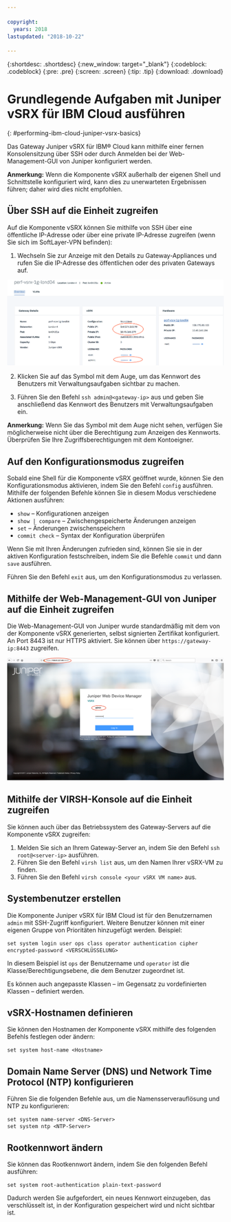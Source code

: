 ```yaml
---

copyright:
  years: 2018
lastupdated: "2018-10-22"

---
```


{:shortdesc: .shortdesc}
{:new_window: target="_blank"}
{:codeblock: .codeblock}
{:pre: .pre}
{:screen: .screen}
{:tip: .tip}
{:download: .download}

# Grundlegende Aufgaben mit Juniper vSRX für IBM Cloud ausführen
{: #performing-ibm-cloud-juniper-vsrx-basics}

Das Gateway Juniper vSRX für IBM® Cloud kann mithilfe einer fernen Konsolensitzung über SSH oder durch Anmelden bei der Web-Management-GUI von Juniper konfiguriert werden.

**Anmerkung:** Wenn die Komponente vSRX außerhalb der eigenen Shell und Schnittstelle konfiguriert wird, kann dies zu unerwarteten Ergebnissen führen; daher wird dies nicht empfohlen.

## Über SSH auf die Einheit zugreifen

Auf die Komponente vSRX können Sie mithilfe von SSH über eine öffentliche IP-Adresse oder über eine private IP-Adresse zugreifen (wenn Sie sich im SoftLayer-VPN befinden):

1. Wechseln Sie zur Anzeige mit den Details zu Gateway-Appliances und rufen Sie die IP-Adresse des öffentlichen oder des privaten Gateways auf.

  <img src="images/basics.png" alt="Zeichnung" style="width: 700px;"/>

2. Klicken Sie auf das Symbol mit dem Auge, um das Kennwort des Benutzers mit Verwaltungsaufgaben sichtbar zu machen.

3. Führen Sie den Befehl `ssh admin@<gateway-ip>` aus und geben Sie anschließend das Kennwort des Benutzers mit Verwaltungsaufgaben ein.

**Anmerkung:** Wenn Sie das Symbol mit dem Auge nicht sehen, verfügen Sie möglicherweise nicht über die Berechtigung zum Anzeigen des Kennworts. Überprüfen Sie Ihre Zugriffsberechtigungen mit dem Kontoeigner.

## Auf den Konfigurationsmodus zugreifen

Sobald eine Shell für die Komponente vSRX geöffnet wurde, können Sie den Konfigurationsmodus aktivieren, indem Sie den Befehl `config` ausführen. Mithilfe der folgenden Befehle können Sie in diesem Modus verschiedene Aktionen ausführen:

* `show` – Konfigurationen anzeigen  
* `show | compare` – Zwischengespeicherte Änderungen anzeigen
* `set` – Änderungen zwischenspeichern
* `commit check` – Syntax der Konfiguration überprüfen

Wenn Sie mit Ihren Änderungen zufrieden sind, können Sie sie in der aktiven Konfiguration festschreiben, indem Sie die Befehle `commit` und dann `save` ausführen.  

Führen Sie den Befehl `exit` aus, um den Konfigurationsmodus zu verlassen.

## Mithilfe der Web-Management-GUI von Juniper auf die Einheit zugreifen

Die Web-Management-GUI von Juniper wurde standardmäßig mit dem von der Komponente vSRX generierten, selbst signierten Zertifikat konfiguriert. An Port 8443 ist nur HTTPS aktiviert. Sie können über `https://gateway-ip:8443` zugreifen.

![Gateway-Appliance – Details zur Hochverfügbarkeit](images/vSRX-webui.png)

## Mithilfe der VIRSH-Konsole auf die Einheit zugreifen

Sie können auch über das Betriebssystem des Gateway-Servers auf die Komponente vSRX zugreifen:

1. Melden Sie sich an Ihrem Gateway-Server an, indem Sie den Befehl `ssh root@<server-ip>` ausführen.
2. Führen Sie den Befehl `virsh list` aus, um den Namen Ihrer vSRX-VM zu finden.
3. Führen Sie den Befehl `virsh console <your vSRX VM name>` aus.

## Systembenutzer erstellen

Die Komponente Juniper vSRX für IBM Cloud ist für den Benutzernamen `admin` mit SSH-Zugriff konfiguriert. Weitere Benutzer können mit einer eigenen Gruppe von Prioritäten hinzugefügt werden. Beispiel:

```
set system login user ops class operator authentication cipher encrypted-password <VERSCHLÜSSELUNG>
```

In diesem Beispiel ist `ops` der Benutzername und `operator` ist die Klasse/Berechtigungsebene, die dem Benutzer zugeordnet ist.

Es können auch angepasste Klassen – im Gegensatz zu vordefinierten Klassen – definiert werden.

## vSRX-Hostnamen definieren

Sie können den Hostnamen der Komponente vSRX mithilfe des folgenden Befehls festlegen oder ändern:

```
set system host-name <Hostname>
```

## Domain Name Server (DNS) und Network Time Protocol (NTP) konfigurieren

Führen Sie die folgenden Befehle aus, um die Namensserverauflösung und NTP zu konfigurieren:

```
set system name-server <DNS-Server>
set system ntp <NTP-Server>
```

## Rootkennwort ändern

Sie können das Rootkennwort ändern, indem Sie den folgenden Befehl ausführen:

```
set system root-authentication plain-text-password
```

Dadurch werden Sie aufgefordert, ein neues Kennwort einzugeben, das verschlüsselt ist, in der Konfiguration gespeichert wird und nicht sichtbar ist.
